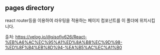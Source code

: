 ## pages directory

react router등을 이용하여 라우팅을 적용하는 페이지 컴포넌트를 이 폴더에 위치시킵니다. <br />

출처: https://velog.io/@sisofiy626/React-%EB%A6%AC%EC%95%A1%ED%8A%B8%EC%9D%98-%ED%8F%B4%EB%8D%94-%EA%B5%AC%EC%A1%B0
